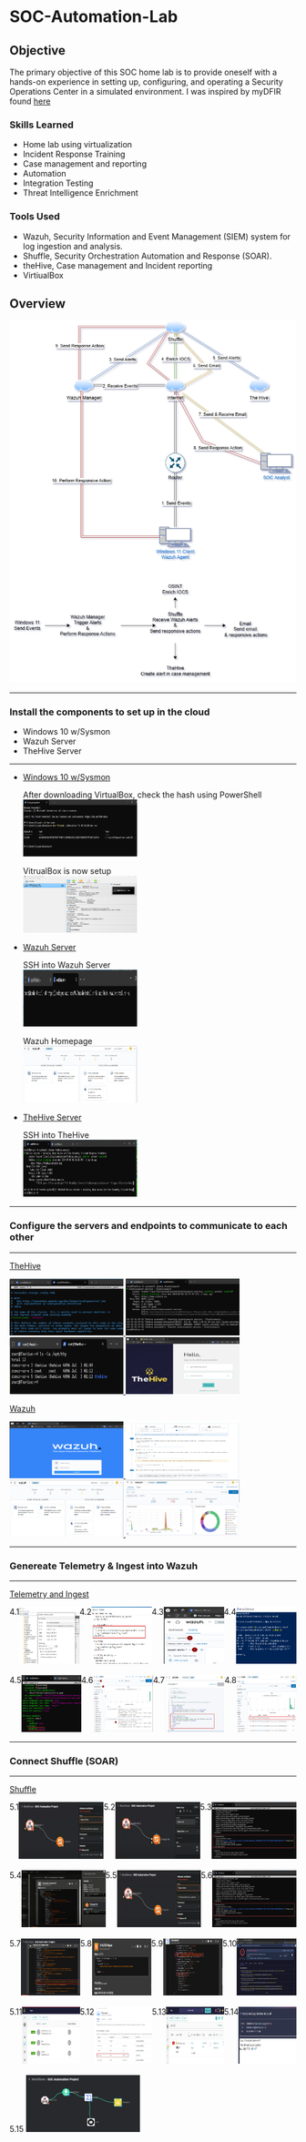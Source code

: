 # SOC-Automation-Lab

## Objective
The primary objective of this SOC home lab is to provide oneself with a hands-on experience in setting up, configuring, and operating a Security Operations Center in a simulated environment.
I was inspired by myDFIR found [here](https://www.youtube.com/watch?v=XR3eamn8ydQ&ab_channel=MyDFIR)

### Skills Learned

- Home lab using virtualization
- Incident Response Training
- Case management and reporting
- Automation
- Integration Testing
- Threat Intelligence Enrichment
  
### Tools Used

- Wazuh, Security Information and Event Management (SIEM) system for log ingestion and analysis.
- Shuffle, Security Orchestration Automation and Response (SOAR).
- theHive, Case management and Incident reporting
- VirtiualBox

## Overview

<img src="https://github.com/klipodu/SOC-Automation-Lab/blob/main/SOC-Automation-Project-Wrokflow.png?raw=true" alt="Image Alt">

-----------------------------------------
### Install the components to set up in the cloud
- Windows 10 w/Sysmon
- Wazuh Server
- TheHive Server
-----------------------------------------

- [Windows 10 w/Sysmon](https://github.com/klipodu/SOC-Automation-Lab/blob/main/VirtualBox-Install.txt)

  After downloading VirtualBox, check the hash using PowerShell <br>
  <a href="https://github.com/klipodu/SOC-Automation-Lab/blob/main/VirtualBox-Hash-Check.png?raw=true">
    <img src="https://github.com/klipodu/SOC-Automation-Lab/blob/main/VirtualBox-Hash-Check.png?raw=true" alt="Image Alt" width="200" height="100">
  </a>


  VitrualBox is now setup <br>
  <a href="https://github.com/klipodu/SOC-Automation-Lab/blob/main/VirtualBox-Windows10.png?raw=true">
    <img src="https://github.com/klipodu/SOC-Automation-Lab/blob/main/VirtualBox-Windows10.png?raw=true" alt="Image Alt" width="200" height="100">
  </a>

- [Wazuh Server](https://github.com/klipodu/SOC-Automation-Lab/blob/main/Wazuh-Install.txt)

  SSH into Wazuh Server<br>
  <a href="https://github.com/klipodu/SOC-Automation-Lab/blob/main/Wazuh-SSH.png?raw=true">
    <img src="https://github.com/klipodu/SOC-Automation-Lab/blob/main/Wazuh-SSH.png?raw=true" alt="Image Alt" width="200" height="100">
  </a>   

  Wazuh Homepage<br>
  <a href="https://github.com/klipodu/SOC-Automation-Lab/blob/main/Wazuh-Dashboard-Home.png?raw=true">
    <img src="https://github.com/klipodu/SOC-Automation-Lab/blob/main/Wazuh-Dashboard-Home.png?raw=true" alt="Image Alt" width="200" height="100">
  </a>

  
- [TheHive Server](https://github.com/klipodu/SOC-Automation-Lab/blob/main/TheHive-Install.txt)

   SSH into TheHive<br>
  <a href="https://github.com/klipodu/SOC-Automation-Lab/blob/main/TheHive-SSH.png?raw=true">
    <img src="https://github.com/klipodu/SOC-Automation-Lab/blob/main/TheHive-SSH.png?raw=true" alt="Image Alt" width="200" height="100">
  </a>

-----------------------------------------
### Configure the servers and endpoints to communicate to each other
-----------------------------------------

[TheHive](https://github.com/klipodu/SOC-Automation-Lab/blob/main/TheHive-Configure.txt)

<a href="https://github.com/klipodu/SOC-Automation-Lab/blob/main/TheHive-Configure-Cassandra.png?raw=true">
    <img src="https://github.com/klipodu/SOC-Automation-Lab/blob/main/TheHive-Configure-Cassandra.png?raw=true" alt="Image Alt" width="200" height="100">
</a>

<a href="https://github.com/klipodu/SOC-Automation-Lab/blob/main/TheHive-Configure-ElasticSearch.png?raw=true">
    <img src="https://github.com/klipodu/SOC-Automation-Lab/blob/main/TheHive-Configure-ElasticSearch.png?raw=true" alt="Image Alt" width="200" height="100">
</a>

<a href="https://github.com/klipodu/SOC-Automation-Lab/blob/main/TheHive-Configure-Permissions.png?raw=true">
    <img src="https://github.com/klipodu/SOC-Automation-Lab/blob/main/TheHive-Configure-Permissions.png?raw=true" alt="Image Alt" width="200" height="100">
</a>

<a href="https://github.com/klipodu/SOC-Automation-Lab/blob/main/TheHive-Configure-Login.png?raw=true">
    <img src="https://github.com/klipodu/SOC-Automation-Lab/blob/main/TheHive-Configure-Login.png?raw=true" alt="Image Alt" width="200" height="100">
</a>


[Wazuh](https://github.com/klipodu/SOC-Automation-Lab/blob/main/Wazuh-Configure.txt)

<a href="https://github.com/klipodu/SOC-Automation-Lab/blob/main/Wazuh-Configure-Login.png?raw=true">
    <img src="https://github.com/klipodu/SOC-Automation-Lab/blob/main/Wazuh-Configure-Login.png?raw=true" alt="Image Alt" width="200" height="100">
</a>

<a href="https://github.com/klipodu/SOC-Automation-Lab/blob/main/Wazuh-Add-Agent.png?raw=true">
    <img src="https://github.com/klipodu/SOC-Automation-Lab/blob/main/Wazuh-Add-Agent.png?raw=true" alt="Image Alt" width="200" height="100">
</a>

<a href="https://github.com/klipodu/SOC-Automation-Lab/blob/main/Wazuh-Dashboard-Home.png?raw=true">
    <img src="https://github.com/klipodu/SOC-Automation-Lab/blob/main/Wazuh-Dashboard-Home.png?raw=true" alt="Image Alt" width="200" height="100">
</a>

<a href="https://github.com/klipodu/SOC-Automation-Lab/blob/main/Wazuh-Dashboard.png?raw=true">
    <img src="https://github.com/klipodu/SOC-Automation-Lab/blob/main/Wazuh-Dashboard.png?raw=true" alt="Image Alt" width="200" height="100">
</a>



-----------------------------------------
### Genereate Telemetry & Ingest into Wazuh
-----------------------------------------

[Telemetry and Ingest](https://github.com/klipodu/SOC-Automation-Lab/blob/main/Wazuh-Telemetry.txt)

<div style="display: flex; justify-content: space-around;">
    4.1 <a href="https://github.com/klipodu/SOC-Automation-Lab/blob/main/VirtualBox-Windows10-Sysmon.png?raw=true">
          <img src="https://github.com/klipodu/SOC-Automation-Lab/blob/main/VirtualBox-Windows10-Sysmon.png?raw=true" alt="Image Alt" width="200" height="100">
        </a>
    4.2 <a href="https://github.com/klipodu/SOC-Automation-Lab/blob/main/VirtualBox-Windows10-Ossec.png?raw=true">
          <img src="https://github.com/klipodu/SOC-Automation-Lab/blob/main/VirtualBox-Windows10-Ossec.png?raw=true" alt="Image Alt" width="200" height="100">
        </a>
    4.3 <a href="https://github.com/klipodu/SOC-Automation-Lab/blob/main/Wazuh-Events-Sysmon.png?raw=true">
          <img src="https://github.com/klipodu/SOC-Automation-Lab/blob/main/Wazuh-Events-Sysmon.png?raw=true" alt="Image Alt" width="200" height="100">
        </a>
    4.4  <a href="https://github.com/klipodu/SOC-Automation-Lab/blob/main/VirtualBox-Windows10-Mimikatz.png?raw=true">
           <img src="https://github.com/klipodu/SOC-Automation-Lab/blob/main/VirtualBox-Windows10-Mimikatz.png?raw=true" alt="Image Alt" width="200" height="100">
        </a>
</div>
<br>

<div style="display: flex; justify-content: space-around;">
     4.5 <a href="https://github.com/klipodu/SOC-Automation-Lab/blob/main/Wazuh-Filebeats.png?raw=true">
          <img src="https://github.com/klipodu/SOC-Automation-Lab/blob/main/Wazuh-Filebeats.png?raw=true" alt="Image Alt" width="200" height="100">
        </a>
     4.6 <a href="https://github.com/klipodu/SOC-Automation-Lab/blob/main/Wazuh-Telemetry-Mimikatz.png?raw=true">
           <img src="https://github.com/klipodu/SOC-Automation-Lab/blob/main/Wazuh-Telemetry-Mimikatz.png?raw=true" alt="Image Alt" width="200" height="100">
        </a>
   4.7  <a href="https://github.com/klipodu/SOC-Automation-Lab/blob/main/Wazuh-Telemetry-Custom-Rule.png?raw=true">
           <img src="https://github.com/klipodu/SOC-Automation-Lab/blob/main/Wazuh-Telemetry-Custom-Rule.png?raw=true" alt="Image Alt" width="200" height="100">
        </a>
   4.8  <a href="https://github.com/klipodu/SOC-Automation-Lab/blob/main/Wazuh-Telemetry-Custom-Rule-Trigger.png?raw=true">
            <img src="https://github.com/klipodu/SOC-Automation-Lab/blob/main/Wazuh-Telemetry-Custom-Rule-Trigger.png?raw=true" alt="Image Alt" width="200" height="100">
         </a>
  </div>

-----------------------------------------
### Connect Shuffle (SOAR)
-----------------------------------------

[Shuffle](https://github.com/klipodu/SOC-Automation-Lab/blob/main/Shuffle-Configure.txt)

<div style="display: flex; justify-content: space-around;">
    5.1 <a href="https://github.com/klipodu/SOC-Automation-Lab/blob/main/Shuffle-Webhook.png?raw=true">
          <img src="https://github.com/klipodu/SOC-Automation-Lab/blob/main/Shuffle-Webhook.png?raw=true" alt="Image Alt" width="200" height="100">
        </a>
    5.2 <a href="https://github.com/klipodu/SOC-Automation-Lab/blob/main/Shuffle-ChangeMe.png?raw=true">
          <img src="https://github.com/klipodu/SOC-Automation-Lab/blob/main/Shuffle-ChangeMe.png?raw=true" alt="Image Alt" width="200" height="100">
        </a>
     5.3 <a href="https://github.com/klipodu/SOC-Automation-Lab/blob/main/Shuffle-Webhook-URL.png?raw=true">
          <img src="https://github.com/klipodu/SOC-Automation-Lab/blob/main/Shuffle-Webhook-URL.png?raw=true" alt="Image Alt" width="200" height="100">
        </a>
</div>
<br>
<div style="display: flex; justify-content: space-around;">
      5.4 <a href="https://github.com/klipodu/SOC-Automation-Lab/blob/main/Shuffle-Webhook-Execution.png?raw=true">
             <img src="https://github.com/klipodu/SOC-Automation-Lab/blob/main/Shuffle-Webhook-Execution.png?raw=true" alt="Image Alt" width="200" height="100">
          </a>
      5.5 <a href="https://github.com/klipodu/SOC-Automation-Lab/blob/main/Shuffle-Webhook.png?raw=true">
            <img src="https://github.com/klipodu/SOC-Automation-Lab/blob/main/Shuffle-Webhook.png?raw=true" alt="Image Alt" width="200" height="100">
          </a>
      5.6 <a href="https://github.com/klipodu/SOC-Automation-Lab/blob/main/Shuffle-Webhook-URL.png?raw=true">
           <img src="https://github.com/klipodu/SOC-Automation-Lab/blob/main/Shuffle-Webhook-URL.png?raw=true" alt="Image Alt" width="200" height="100">
          </a>
</div>
<br>
<div style="display: flex; justify-content: space-around;">
      5.7 <a href="https://github.com/klipodu/SOC-Automation-Lab/blob/main/Shuffle-Webhook-Hash.png?raw=true">
             <img src="https://github.com/klipodu/SOC-Automation-Lab/blob/main/Shuffle-Webhook-Hash.png?raw=true" alt="Image Alt" width="200" height="100">
          </a>
      5.8 <a href="https://github.com/klipodu/SOC-Automation-Lab/blob/main/Shuffle-Regex.png?raw=true">
           <img src="https://github.com/klipodu/SOC-Automation-Lab/blob/main/Shuffle-Regex.png?raw=true" alt="Image Alt" width="200" height="100">
          </a>
      5.9 <a href="https://github.com/klipodu/SOC-Automation-Lab/blob/main/Shuffle-VirusTotal.png?raw=true">
             <img src="https://github.com/klipodu/SOC-Automation-Lab/blob/main/Shuffle-VirusTotal.png?raw=true" alt="Image Alt" width="200" height="100">
          </a>
      5.10 <a href="https://github.com/klipodu/SOC-Automation-Lab/blob/main/Shuffle-VirusTotal-Web.png?raw=true">
              <img src="https://github.com/klipodu/SOC-Automation-Lab/blob/main/Shuffle-VirusTotal-Web.png?raw=true" alt="Image Alt" width="200" height="100">
          </a>
</div>
<br>
<div style="display: flex; justify-content: space-around;">
        5.11  <a href="https://github.com/klipodu/SOC-Automation-Lab/blob/main/TheHive-User-Accounts.png?raw=true">
                <img src="https://github.com/klipodu/SOC-Automation-Lab/blob/main/TheHive-User-Accounts.png?raw=true" alt="Image Alt" width="200" height="100">
              </a>
        5.12  <a href="https://github.com/klipodu/SOC-Automation-Lab/blob/main/Firewall-Rules-TheHive.png?raw=true">
                <img src="https://github.com/klipodu/SOC-Automation-Lab/blob/main/Firewall-Rules-TheHive.png?raw=true" alt="Image Alt" width="200" height="100">
              </a>
        5.13  <a href="https://github.com/klipodu/SOC-Automation-Lab/blob/main/TheHive-Alert.png?raw=true">
                 <img src="https://github.com/klipodu/SOC-Automation-Lab/blob/main/TheHive-Alert.png?raw=true" alt="Image Alt" width="200" height="100">
              </a>
        5.14  <a href="https://github.com/klipodu/SOC-Automation-Lab/blob/main/SquareX-Email.png?raw=true">
                  <img src="https://github.com/klipodu/SOC-Automation-Lab/blob/main/SquareX-Email.png?raw=true" alt="Image Alt" width="200" height="100">
              </a>
</div>
<br>
  5.15 <a href="https://github.com/klipodu/SOC-Automation-Lab/blob/main/Shuffle-Workflow.png?raw=true">
          <img src="https://github.com/klipodu/SOC-Automation-Lab/blob/main/Shuffle-Workflow.png?raw=true" alt="Image Alt" width="200" height="100">
      </a>

